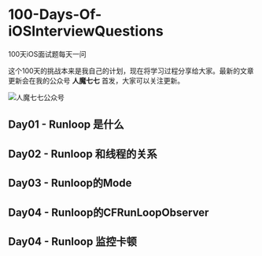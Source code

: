 # 100-Days-Of-iOSInterviewQuestions

100天iOS面试题每天一问

这个100天的挑战本来是我自己的计划，现在将学习过程分享给大家。最新的文章更新会在我的公众号 **人魔七七** 首发，大家可以关注更新。

![人魔七七公众号](https://upload-images.jianshu.io/upload_images/1304277-e7a0013199e72fbc.jpeg?imageMogr2/auto-orient/strip%7CimageView2/2/w/400)

## Day01 - Runloop 是什么

## Day02 - Runloop 和线程的关系

## Day03 - Runloop的Mode

## Day04 - Runloop的CFRunLoopObserver

## Day04 - Runloop 监控卡顿
